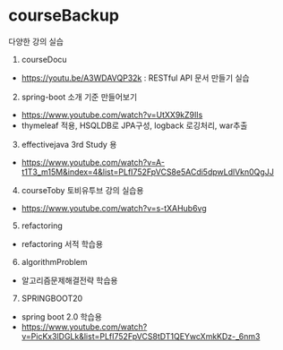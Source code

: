 # courseBackup
다양한 강의 실습
1. courseDocu
 - https://youtu.be/A3WDAVQP32k : RESTful API 문서 만들기 실습

2. spring-boot 소개 기준 만들어보기
 - https://www.youtube.com/watch?v=UtXX9kZ9Ils
 - thymeleaf 적용, HSQLDB로 JPA구성, logback 로깅처리, war추출

3. effectivejava 3rd Study 용
 - https://www.youtube.com/watch?v=A-t1T3_m15M&index=4&list=PLfI752FpVCS8e5ACdi5dpwLdlVkn0QgJJ

4. courseToby 토비유투브 강의 실습용
 - https://www.youtube.com/watch?v=s-tXAHub6vg

5. refactoring
 - refactoring 서적 학습용

6. algorithmProblem
 - 알고리즘문제해결전략 학습용

7. SPRINGBOOT20
 - spring boot 2.0 학습용
 - https://www.youtube.com/watch?v=PicKx3lDGLk&list=PLfI752FpVCS8tDT1QEYwcXmkKDz-_6nm3
 
